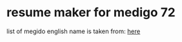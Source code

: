 # resume maker for medigo 72

list of megido english name is taken from:
  [here](https://docs.google.com/spreadsheets/d/1obGyQKdrTsxaOAe6sCNOIfvT8TA_apZ6c_o78pvUOB8/edit#gid=0)

